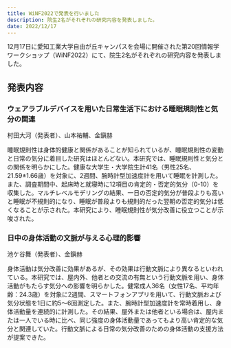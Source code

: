 ```yaml
---
title: WiNF2022で発表を行いました
description: 院生2名がそれぞれの研究内容を発表しました。
date: 2022/12/17
---
```


12月17日に愛知工業大学自由が丘キャンパスを会場に開催された第20回情報学ワークショップ（WiNF2022）にて、院生2名がそれぞれの研究内容を発表しました。

## 発表内容

### ウェアラブルデバイスを用いた日常生活下における睡眠規則性と気分の関連

村田大河（発表者）、山本祐輔、金鎭赫

睡眠規則性は身体的健康と関係があることが知られているが、睡眠規則性の変動と日常の気分に着目した研究はほとんどない。本研究では、睡眠規則性と気分との関係を明らかにした。健康な大学生・大学院生計41名（男性25名、 21.59±1.66歳）を対象に、2週間、腕時計型加速度計を用いて睡眠を計測した。また、調査期間中、起床時と就寝時に12項目の肯定的・否定的気分（0-10）を収集した。マルチレベルモデリングの結果、一日の否定的気分が普段よりも高いと睡眠が不規則的になり、睡眠が普段よりも規則的だった翌朝の否定的気分は低くなることが示された。本研究により、睡眠規則性が気分改善に役立つことが示唆された。

### 日中の身体活動の文脈が与える心理的影響

池ケ谷舞（発表者）、金鎭赫

身体活動は気分改善に効果があるが、その効果は行動文脈により異なるといわれている。本研究では、屋内外、他者との交流の有無という行動文脈を用い、身体活動がもたらす気分への影響を明らかした。健常成人36名（女性17名、平均年齢：24.3歳）を対象に2週間、スマートフォンアプリを用いて、行動文脈および気分状態を1日に約5～6回測定した。また、腕時計型加速度計を常時着用し、身体活動量を連続的に計測した。その結果、屋外または他者といる場合は、屋内または一人でいる時に比べ、同じ強度の身体活動量であってもより高い肯定的な気分と関連していた。行動文脈による日常の気分改善のための身体活動の支援方法が提案できた。
